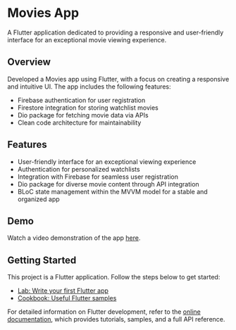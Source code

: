 # Movies App

A Flutter application dedicated to providing a responsive and user-friendly interface for an exceptional movie viewing experience.

## Overview

Developed a Movies app using Flutter, with a focus on creating a responsive and intuitive UI. The app includes the following features:

- Firebase authentication for user registration
- Firestore integration for storing watchlist movies
- Dio package for fetching movie data via APIs
- Clean code architecture for maintainability

## Features

- User-friendly interface for an exceptional viewing experience
- Authentication for personalized watchlists
- Integration with Firebase for seamless user registration
- Dio package for diverse movie content through API integration
- BLoC state management within the MVVM model for a stable and organized app


## Demo

Watch a video demonstration of the app [here](https://drive.google.com/file/d/1h0W8hor4PqERWUo9jnBfGWGZNpiNvTFN/view?usp=sharing).

## Getting Started

This project is a Flutter application. Follow the steps below to get started:

- [Lab: Write your first Flutter app](https://docs.flutter.dev/get-started/codelab)
- [Cookbook: Useful Flutter samples](https://docs.flutter.dev/cookbook)

For detailed information on Flutter development, refer to the [online documentation](https://docs.flutter.dev/), which provides tutorials, samples, and a full API reference.
